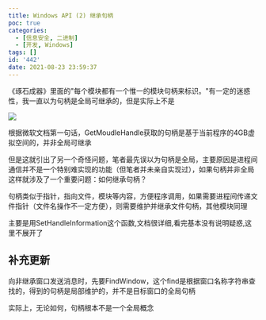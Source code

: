 ```yaml
---
title: Windows API (2) 继承句柄
poc: true
categories:
  - [信息安全, 二进制]
  - [开发, Windows]
tags: []
id: '442'
date: 2021-08-23 23:59:37
---
```


《琢石成器》里面的"每个模块都有一个惟一的模块句柄来标识。"有一定的迷惑性，我一直以为句柄是全局可继承的，但是实际上不是

![](https://raw.githubusercontent.com/Valkierja/ALLPIC/main/img/202303172101812.png)

根据微软文档第一句话，GetMoudleHandle获取的句柄是基于当前程序的4GB虚拟空间的，并非全局可继承

但是这就引出了另一个奇怪问题，笔者最先误以为句柄是全局，主要原因是进程间通信并不是一个特别难实现的功能（但笔者并未亲自实现过），如果句柄并非全局这样就涉及了一个重要问题：如何继承句柄？

句柄类似于指针，指向文件，模块等内容，方便程序调用，如果需要进程间传递文件指针（文件名操作不一定方便），则需要维护并继承文件句柄，其他模块同理

主要是用SetHandleInformation这个函数,文档很详细,看完基本没有说明疑惑,这里不展开了

## 补充更新

向非继承窗口发送消息时，先要FindWindow，这个find是根据窗口名称字符串查找的，得到的句柄是局部维护的，并不是目标窗口的全局句柄

实际上，无论如何，句柄根本不是一个全局概念